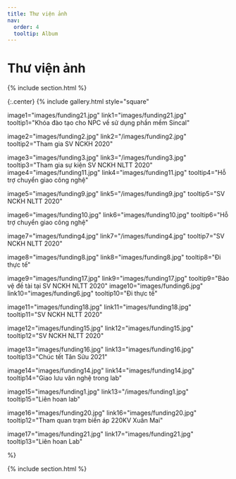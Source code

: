 ```yaml
---
title: Thư viện ảnh
nav:
  order: 4
  tooltip: Album
---
```


# <i class="fas fa-feather-alt"></i>Thư viện ảnh

{% include section.html %}

{:.center}
{% include gallery.html style="square"

image1="images/funding21.jpg" link1="images/funding21.jpg" tooltip1="Khóa đào tạo cho NPC về sử dụng phần mềm Sincal"

image2="images/funding2.jpg" link2="/images/funding2.jpg" tooltip2="Tham gia SV NCKH 2020"

image3="images/funding3.jpg" link3="/images/funding3.jpg" tooltip3="Tham gia sự kiện SV NCKH NLTT 2020"
image4="images/funding11.jpg" link4="images/funding11.jpg" tooltip4="Hỗ trợ chuyển giao công nghệ"


image5="images/funding9.jpg" link5="/images/funding9.jpg" tooltip5="SV NCKH NLTT 2020"

image6="images/funding10.jpg" link6="images/funding10.jpg" tooltip6="Hỗ trợ chuyển giao công nghệ"

image7="images/funding4.jpg" link7="/images/funding4.jpg" tooltip7="SV NCKH NLTT 2020"

image8="images/funding8.jpg" link8="images/funding8.jpg" tooltip8="Đi thực tế"

image9="images/funding17.jpg" link9="images/funding17.jpg" tooltip9="Bảo vệ đề tài tại SV NCKH NLTT 2020"
image10="images/funding6.jpg" link10="images/funding6.jpg" tooltip10="Đi thực tế"

image11="images/funding18.jpg" link11="images/funding18.jpg" tooltip11="SV NCKH NLTT 2020"

image12="images/funding15.jpg" link12="images/funding15.jpg" tooltip12="SV NCKH NLTT 2020"

image13="images/funding16.jpg" link13="images/funding16.jpg" tooltip13="Chúc tết Tân Sửu 2021"

image14="images/funding14.jpg" link14="images/funding14.jpg" tooltip14="Giao lưu văn nghệ trong lab"

image15="images/funding1.jpg" link13="/images/funding1.jpg" tooltip15="Liên hoan lab"

image16="images/funding20.jpg" link16="images/funding20.jpg" tooltip12="Tham quan trạm biến áp 220KV Xuân Mai"

image17="images/funding21.jpg" link17="images/funding21.jpg" tooltip13="Liên hoan Lab"



 %}

{% include section.html %}
